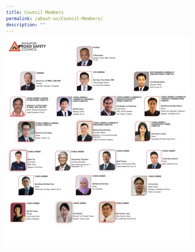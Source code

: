 ```yaml
---
title: Council Members
permalink: /about-us/Council-Members/
description: ""
---
```

![](/images/srsc%20org%20chart%20v4_1.JPG)![](/images/srsc%20org%20chart%20v4_2.JPG)